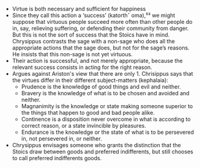 - Virtue is both necessary and sufficient for happiness
- Since they call this action a ‘success’ (katorthˆ oma),⁵³ we might suppose that virtuous people succeed more often than other people do in, say, relieving suffering, or defending their community from danger. But this is not the sort of success that the Stoics have in mind. Chrysippus contrasts the sage with a non-sage who does all the appropriate actions that the sage does, but not for the sage’s reasons. He insists that this non-sage is not yet virtuous.
- Their action is successful, and not merely appropriate, because the relevant success consists in acting for the right reason.
- Argues against Ariston's view that there are only 1. Chrisippus says that the virtues differ in their different subject-matters (kephalaia):
    - Prudence is the knowledge of good things and evil and neither.
    - Bravery is the knowledge of what is to be chosen and avoided and neither.
    - Magnanimity is the knowledge or state making someone superior to the things that happen to good and bad people alike. 
    - Continence is a disposition never overcome in what is according to correct reason, or a state invincible by pleasures. 
    - Endurance is the knowledge or the state of what is to be persevered in, not persevered in, or neither.
- Chrysippus envisages someone who grants the distinction that the Stoics draw between goods and preferred indifferents, but still chooses to call preferred indifferents goods.